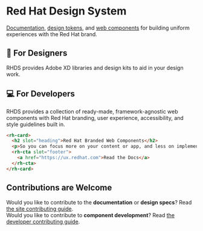 # Red Hat Design System


[Documentation](https://ux.redhat.com), [design tokens](https://red-hat-design-tokens.netlify.app),
and [web components](https://ux.redhat.com/components) for building uniform experiences with the 
Red Hat brand.

## 🎨 For Designers

RHDS provides Adobe XD libraries and design kits to aid in your design work.

## 💻 For Developers

RHDS provides a collection of ready-made, framework-agnostic web components with Red Hat branding, 
user experience, accessibility, and style guidelines built in.

```html
<rh-card>
  <h2 slot="heading">Red Hat Branded Web Components</h2>
  <p>So you can focus more on your content or app, and less on implementation details.</p>
  <rh-cta slot="footer">
    <a href="https://ux.redhat.com">Read the Docs</a>
  </rh-cta>
</rh-card>
```

## Contributions are Welcome

Would you like to contribute to the **documentation** or **design specs**? Read [the site contributing guide](https://github.com/RedHat-UX/red-hat-design-system/tree/main/CONTRIBUTING_DESIGN.md).  
Would you like to contribute to **component development**? Read [the developer contributing guide](https://github.com/RedHat-UX/red-hat-design-system/tree/main/CONTRIBUTING_DEV.md).
